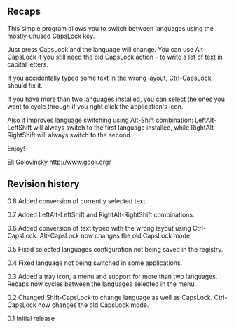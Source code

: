 Recaps
------------------------------------

This simple program allows you to switch between languages using the mostly-unused CapsLock key.

Just press CapsLock and the language will change. You can use Alt-CapsLock if you still need the old CapsLock action - to write a lot of text in capital letters.

If you accidentally typed some text in the wrong layout, Ctrl-CapsLock should fix it.

If you have more than two languages installed, you can select the ones you want to cycle through if you right click the application's icon.

Also it improves language switching using Alt-Shift combination: LeftAlt-LeftShift will always switch to the first language installed,
while RightAlt-RightShift will always switch to the second.

Enjoy!

Eli Golovinsky
http://www.gooli.org/


Revision history
------------------------------------
0.8 Added conversion of currently selected text.

0.7 Added LeftAlt-LeftShift and RightAlt-RightShift combinations.

0.6	Added conversion of text typed with the wrong layout 
	using Ctrl-CapsLock. Alt-CapsLock now changes the old 
	CapsLock mode.

0.5	Fixed selected languages configuration not being saved 
	in the registry.

0.4	Fixed language not being switched in some applications.

0.3	Added a tray icon, a menu and support for more than two 
	languages. Recaps now cycles between the languages selected
	in the menu.

0.2	Changed Shift-CapsLock to change language as well as CapsLock.
	Ctrl-CapsLock now changes the old CapsLock mode.

0.1	Initial release

